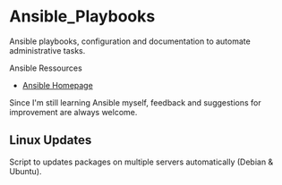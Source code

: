 # Ansible_Playbooks
Ansible playbooks, configuration and documentation to automate administrative tasks.

Ansible Ressources
* [Ansible Homepage](https://www.ansible.com/)

Since I'm still learning Ansible myself, feedback and suggestions for improvement are always welcome.

## Linux Updates
Script to updates packages on multiple servers automatically (Debian & Ubuntu).
